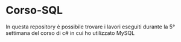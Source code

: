 # Corso-SQL
In questa repository è possibile trovare i lavori eseguiti durante la 5° settimana del corso di c# in cui ho utilizzato MySQL
